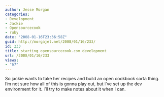 ```yaml
---
author: Jesse Morgan
categories:
- Development
- Jackie
- Opensourcecook
- ruby
date: "2008-01-16T23:36:58Z"
guid: http://morgajel.net/2008/01/16/233/
id: 233
title: starting opensourcecook.com development
url: /2008/01/16/233
views:
- "67"
---
```


So jackie wants to take her recipes and build an open cookbook sorta thing. I’m not sure how all of this is gonna play out, but I’ve set up the dev environment for it. I’ll try to make notes about it when I can.
